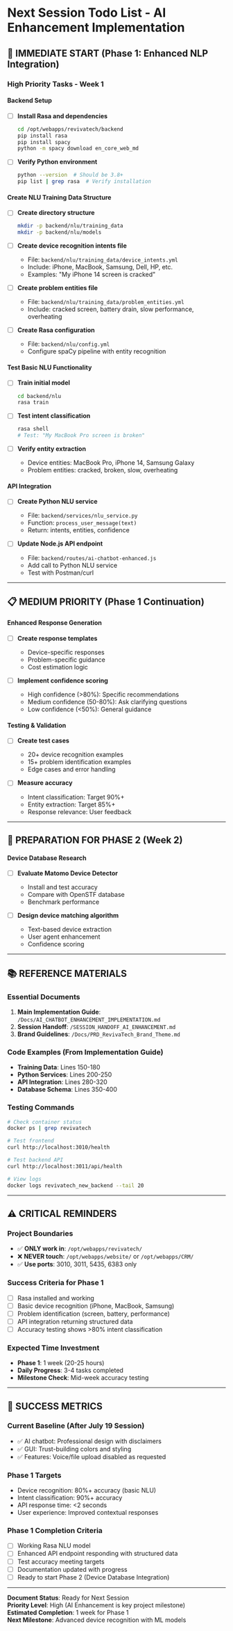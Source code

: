# Next Session Todo List - AI Enhancement Implementation

## 🚀 IMMEDIATE START (Phase 1: Enhanced NLP Integration)

### High Priority Tasks - Week 1

#### Backend Setup
- [ ] **Install Rasa and dependencies**
  ```bash
  cd /opt/webapps/revivatech/backend
  pip install rasa
  pip install spacy
  python -m spacy download en_core_web_md
  ```

- [ ] **Verify Python environment**
  ```bash
  python --version  # Should be 3.8+
  pip list | grep rasa  # Verify installation
  ```

#### Create NLU Training Data Structure
- [ ] **Create directory structure**
  ```bash
  mkdir -p backend/nlu/training_data
  mkdir -p backend/nlu/models
  ```

- [ ] **Create device recognition intents file**
  - File: `backend/nlu/training_data/device_intents.yml`
  - Include: iPhone, MacBook, Samsung, Dell, HP, etc.
  - Examples: "My iPhone 14 screen is cracked"

- [ ] **Create problem entities file**
  - File: `backend/nlu/training_data/problem_entities.yml`
  - Include: cracked screen, battery drain, slow performance, overheating

- [ ] **Create Rasa configuration**
  - File: `backend/nlu/config.yml`
  - Configure spaCy pipeline with entity recognition

#### Test Basic NLU Functionality
- [ ] **Train initial model**
  ```bash
  cd backend/nlu
  rasa train
  ```

- [ ] **Test intent classification**
  ```bash
  rasa shell
  # Test: "My MacBook Pro screen is broken"
  ```

- [ ] **Verify entity extraction**
  - Device entities: MacBook Pro, iPhone 14, Samsung Galaxy
  - Problem entities: cracked, broken, slow, overheating

#### API Integration
- [ ] **Create Python NLU service**
  - File: `backend/services/nlu_service.py`
  - Function: `process_user_message(text)`
  - Return: intents, entities, confidence

- [ ] **Update Node.js API endpoint**
  - File: `backend/routes/ai-chatbot-enhanced.js`
  - Add call to Python NLU service
  - Test with Postman/curl

---

## 📋 MEDIUM PRIORITY (Phase 1 Continuation)

#### Enhanced Response Generation
- [ ] **Create response templates**
  - Device-specific responses
  - Problem-specific guidance
  - Cost estimation logic

- [ ] **Implement confidence scoring**
  - High confidence (>80%): Specific recommendations
  - Medium confidence (50-80%): Ask clarifying questions
  - Low confidence (<50%): General guidance

#### Testing & Validation
- [ ] **Create test cases**
  - 20+ device recognition examples
  - 15+ problem identification examples
  - Edge cases and error handling

- [ ] **Measure accuracy**
  - Intent classification: Target 90%+
  - Entity extraction: Target 85%+
  - Response relevance: User feedback

---

## 🔄 PREPARATION FOR PHASE 2 (Week 2)

#### Device Database Research
- [ ] **Evaluate Matomo Device Detector**
  - Install and test accuracy
  - Compare with OpenSTF database
  - Benchmark performance

- [ ] **Design device matching algorithm**
  - Text-based device extraction
  - User agent enhancement
  - Confidence scoring

---

## 📚 REFERENCE MATERIALS

### Essential Documents
1. **Main Implementation Guide**: `/Docs/AI_CHATBOT_ENHANCEMENT_IMPLEMENTATION.md`
2. **Session Handoff**: `/SESSION_HANDOFF_AI_ENHANCEMENT.md`
3. **Brand Guidelines**: `/Docs/PRD_RevivaTech_Brand_Theme.md`

### Code Examples (From Implementation Guide)
- **Training Data**: Lines 150-180
- **Python Services**: Lines 200-250
- **API Integration**: Lines 280-320
- **Database Schema**: Lines 350-400

### Testing Commands
```bash
# Check container status
docker ps | grep revivatech

# Test frontend
curl http://localhost:3010/health

# Test backend API
curl http://localhost:3011/api/health

# View logs
docker logs revivatech_new_backend --tail 20
```

---

## ⚠️ CRITICAL REMINDERS

### Project Boundaries
- ✅ **ONLY work in**: `/opt/webapps/revivatech/`
- ❌ **NEVER touch**: `/opt/webapps/website/` or `/opt/webapps/CRM/`
- ✅ **Use ports**: 3010, 3011, 5435, 6383 only

### Success Criteria for Phase 1
- [ ] Rasa installed and working
- [ ] Basic device recognition (iPhone, MacBook, Samsung)
- [ ] Problem identification (screen, battery, performance)
- [ ] API integration returning structured data
- [ ] Accuracy testing shows >80% intent classification

### Expected Time Investment
- **Phase 1**: 1 week (20-25 hours)
- **Daily Progress**: 3-4 tasks completed
- **Milestone Check**: Mid-week accuracy testing

---

## 🎯 SUCCESS METRICS

### Current Baseline (After July 19 Session)
- ✅ AI chatbot: Professional design with disclaimers
- ✅ GUI: Trust-building colors and styling
- ✅ Features: Voice/file upload disabled as requested

### Phase 1 Targets
- Device recognition: 80%+ accuracy (basic NLU)
- Intent classification: 90%+ accuracy
- API response time: <2 seconds
- User experience: Improved contextual responses

### Phase 1 Completion Criteria
- [ ] Working Rasa NLU model
- [ ] Enhanced API endpoint responding with structured data
- [ ] Test accuracy meeting targets
- [ ] Documentation updated with progress
- [ ] Ready to start Phase 2 (Device Database Integration)

---

**Document Status**: Ready for Next Session  
**Priority Level**: High (AI Enhancement is key project milestone)  
**Estimated Completion**: 1 week for Phase 1  
**Next Milestone**: Advanced device recognition with ML models